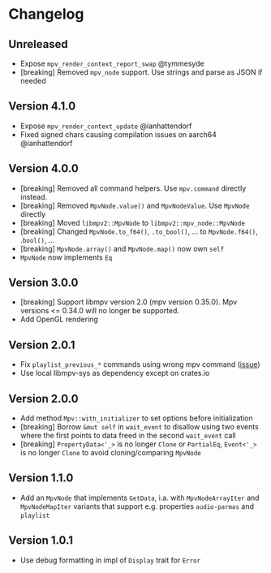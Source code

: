 # Changelog

## Unreleased

- Expose `mpv_render_context_report_swap` @tymmesyde
- [breaking] Removed `mpv_node` support. Use strings and parse as JSON if needed

## Version 4.1.0

- Expose `mpv_render_context_update` @ianhattendorf
- Fixed signed chars causing compilation issues on aarch64 @ianhattendorf

## Version 4.0.0

- [breaking] Removed all command helpers. Use `mpv.command` directly instead.
- [breaking] Removed `MpvNode.value()` and `MpvNodeValue`. Use `MpvNode` directly
- [breaking] Moved `libmpv2::MpvNode` to `libmpv2::mpv_node::MpvNode`
- [breaking] Changed `MpvNode.to_f64()`, `.to_bool()`, ... to `MpvNode.f64()`, .`bool()`, ...
- [breaking] `MpvNode.array()` and `MpvNode.map()` now own `self`
- `MpvNode` now implements `Eq`

## Version 3.0.0

- [breaking] Support libmpv version 2.0 (mpv version 0.35.0). Mpv versions <= 0.34.0 will no longer be supported.
- Add OpenGL rendering

## Version 2.0.1

- Fix `playlist_previous_*` commands using wrong mpv command ([issue](https://github.com/ParadoxSpiral/libmpv-rs/issues/17))
- Use local libmpv-sys as dependency except on crates.io

## Version 2.0.0

- Add method `Mpv::with_initializer` to set options before initialization
- [breaking] Borrow `&mut self` in `wait_event` to disallow using two events where the first points to data freed in the second `wait_event` call
- [breaking] `PropertyData<'_>` is no longer `Clone` or `PartialEq`, `Event<'_>` is no longer `Clone` to avoid cloning/comparing `MpvNode`

## Version 1.1.0

- Add an `MpvNode` that implements `GetData`, i.a. with `MpvNodeArrayIter` and `MpvNodeMapIter` variants that support e.g. properties `audio-parmas` and `playlist`

## Version 1.0.1

- Use debug formatting in impl of `Display` trait for `Error`

